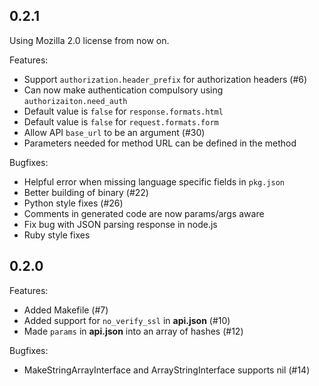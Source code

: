 ## 0.2.1

Using Mozilla 2.0 license from now on.

Features:

 - Support `authorization.header_prefix` for authorization headers (#6)
 - Can now make authentication compulsory using `authorizaiton.need_auth`
 - Default value is `false` for `response.formats.html`
 - Default value is `false` for `request.formats.form`
 - Allow API `base_url` to be an argument (#30)
 - Parameters needed for method URL can be defined in the method

Bugfixes:

 - Helpful error when missing language specific fields in `pkg.json`
 - Better building of binary (#22)
 - Python style fixes (#26)
 - Comments in generated code are now params/args aware
 - Fix bug with JSON parsing response in node.js
 - Ruby style fixes

## 0.2.0

Features:

 - Added Makefile (#7)
 - Added support for `no_verify_ssl` in **api.json** (#10)
 - Made `params` in **api.json** into an array of hashes (#12)

Bugfixes:

 - MakeStringArrayInterface and ArrayStringInterface supports nil (#14)
